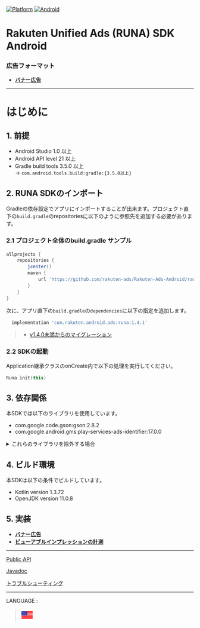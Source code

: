 <div id="top"></div>

[![Platform](http://img.shields.io/badge/platform-Android-brightgreen.svg?style=flat)](https://developer.android.com)
[![Android](http://img.shields.io/badge/support-API_Level_15+-blue.svg?style=flat)](https://developer.android.com)

# Rakuten Unified Ads (RUNA) SDK Android

### 広告フォーマット

* **[バナー広告](./bannerads/README.md)**

---
# はじめに

<div id="prerequisites"></div>

## 1. 前提

* Android Studio 1.0 以上
* Android API level 21 以上
* Gradle build tools 3.5.0 以上<br>-> `com.android.tools.build:gradle:{3.5.0以上}`


<div id="import_sdk"></div>

## 2. RUNA SDKのインポート

Gradleの依存設定でアプリにインポートすることが出来ます。プロジェクト直下の`build.gradle`のrepositoriesに以下のように参照先を追加する必要があります。

### 2.1 プロジェクト全体のbuild.gradle サンプル

```groovy
allprojects {
    repositories {
        jcenter()
        maven {
            url 'https://github.com/rakuten-ads/Rakuten-Ads-Android/raw/master/maven'
        }
    }
}
```

次に、アプリ直下の`build.gradle`の`dependencies`に以下の指定を追加します。

```groovy
  implementation 'com.rakuten.android.ads:runa:1.4.1'
```

> * [v1.4.0未満からのマイグレーション](./migration/README.md)

### 2.2 SDKの起動

Application継承クラスのonCreate内で以下の処理を実行してください。

```kotlin
Runa.init(this)
```

## 3. 依存関係

本SDKでは以下のライブラリを使用しています。

* com.google.code.gson:gson:2.8.2
* com.google.android.gms:play-services-ads-identifier:17.0.0

<details>
<summary>これらのライブラリを除外する場合</summary>

既に同ライブラリを利用している場合、以下の記述で除外し競合を回避することが出来ます。<br>

```
implementation("com.rakuten.android.ads:runa:X.X.X") {
    exclude group: "com.google.android.gms", module: "play-services-ads-identifier"
    exclude group: "com.google.code.gson", module: "gson"
}
```
> * X.X.X : お使いのバージョン
>
> * ※ 既にご利用され重複する場合には[`exclude`](https://docs.gradle.org/current/javadoc/org/gradle/api/artifacts/ModuleDependency.html#exclude-java.util.Map-)で除外してください。

</details>

## 4. ビルド環境

本SDKは以下の条件でビルドしています。

* Kotlin version 1.3.72
* OpenJDK version 11.0.8

## 5. 実装

* **[バナー広告](./bannerads/README.md)**
* **[ビューアブルインプレッションの計測](./viewability/README.md)**

---
[Public API](./api/README.md)

[Javadoc](https://rakuten-ads.github.io/products/runa/android/javadoc/index.html)

[トラブルシューティング](./troubleshoot/README.md)

---
LANGUAGE :
> [![en](../lang/en.png)](/README.md#top)
